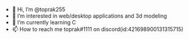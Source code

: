 - 👋 Hi, I’m @toprak255
- 👀 I’m interested in web/desktop applications and 3d modeling
- 🌱 I’m currently learning C
- 📫 How to reach me toprak#1111 on discord(id:421698900131315715)

<!---
toprak255/toprak255 is a ✨ special ✨ repository because its `README.md` (this file) appears on your GitHub profile.
You can click the Preview link to take a look at your changes.
--->

